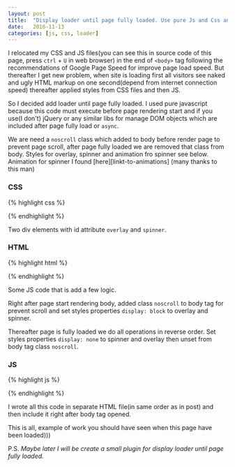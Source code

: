 ```yaml
---
layout: post
title:  "Display loader until page fully loaded. Use pure Js and Css animation."
date:   2016-11-13
categories: [js, css, loader]
---
```


I relocated my CSS and JS files(you can see this in source code of this page, press `ctrl` + `U` in web browser) in the end of `<body>` tag following the recommendations of Google Page Speed for improve page load speed. But thereafter I get new problem, when site is loading first all visitors see naked and ugly HTML markup on one second(depend from internet connection speed) thereafter applied styles from CSS files and then JS.

So I decided add loader until page fully loaded. I used pure javascript because this code must execute before page rendering start and if you use(I don't) jQuery or any similar libs for manage DOM objects which are included after page fully load or `async`.

We are need a `noscroll` class which added to body before render page to prevent page scroll, after page fully loaded we are removed that class from body. Styles for overlay, spinner and animation fro spinner see below. Animation for spinner I found [here][linkt-to-animations] (many thanks to this man)


### CSS ###
{% highlight css %}

<style>

    .noscroll {
        position: fixed;
        overflow: hidden;
    }

    #overlay {
        display: none;
        position: fixed;
        width: 100%;
        height: 100%;
        top: 0;
        left: 0;
        right: 0;
        z-index: 100;
        background: #ffffff;
    }

    #spinner {
        display: none;
        position: fixed;
        width: 40px;
        height: 40px;
        top: 50%;
        left: 50%;
        margin-top: -20px;
        margin-left: -20px;
        z-index: 101;
        background-color: #3498db;

        -webkit-animation: sk-rotateplane 1.2s infinite ease-in-out;
        animation: sk-rotateplane 1.2s infinite ease-in-out;
    }

    @-webkit-keyframes sk-rotateplane {
        0% { -webkit-transform: perspective(120px) }
        50% { -webkit-transform: perspective(120px) rotateY(180deg) }
        100% { -webkit-transform: perspective(120px) rotateY(180deg)  rotateX(180deg) }
    }

    @keyframes sk-rotateplane {
        0% {
            transform: perspective(120px) rotateX(0deg) rotateY(0deg);
            -webkit-transform: perspective(120px) rotateX(0deg) rotateY(0deg)
        } 50% {
            transform: perspective(120px) rotateX(-180.1deg) rotateY(0deg);
            -webkit-transform: perspective(120px) rotateX(-180.1deg) rotateY(0deg)
        } 100% {
            transform: perspective(120px) rotateX(-180deg) rotateY(-179.9deg);
            -webkit-transform: perspective(120px) rotateX(-180deg) rotateY(-179.9deg);
        }
    }

</style>

{% endhighlight %}

Two div elements with id attribute `overlay` and `spinner`.

### HTML ###
{% highlight html %}

<div id="overlay"></div>
<div id="spinner"></div>

{% endhighlight %}


Some JS code that is add a few logic.

Right after page start rendering body, added class `noscroll` to body tag for prevent scroll and set styles properties `display: block` to overlay and spinner.

Thereafter page is fully loaded we do all operations in reverse order. Set styles properties `display: none` to spinner and overlay then unset from body tag class `noscroll`.

### JS ###
{% highlight js %}

<script>

    document.body.setAttribute("class", "noscroll");

    document.getElementById("overlay").style.display = "block";
    document.getElementById("spinner").style.display = "block";


    window.onload = function() {
      document.getElementById("spinner").style.display = "none";
      document.getElementById("overlay").style.display = "none";

      document.body.className = document.body.className.replace(/\bnoscroll\b/,'');
    }

</script>

{% endhighlight %}


I wrote all this code in separate HTML file(in same order as in post) and then include it right after body tag opened.

This is all, example of work you should have seen when this page have been loaded)))

P.S.
*Maybe later I will be create a small plugin for display loader until page fully loaded.*



[here]: http://tobiasahlin.com/spinkit/
